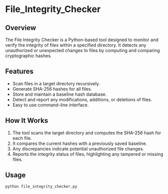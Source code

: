 # File_Integrity_Checker

## Overview
The File Integrity Checker is a Python-based tool designed to monitor and verify the integrity of files within a specified directory. It detects any unauthorized or unexpected changes to files by computing and comparing cryptographic hashes.

## Features
- Scan files in a target directory recursively.
- Generate SHA-256 hashes for all files.
- Store and maintain a baseline hash database.
- Detect and report any modifications, additions, or deletions of files.
- Easy to use command-line interface.

## How It Works
1. The tool scans the target directory and computes the SHA-256 hash for each file.
2. It compares the current hashes with a previously saved baseline.
3. Any discrepancies indicate potential unauthorized file changes.
4. Reports the integrity status of files, highlighting any tampered or missing files.

## Usage

```bash
python file_integrity_checker.py
